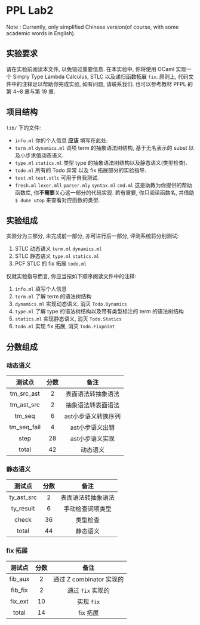 # PPL Lab2
Note : Currently, only simplified Chinese version(of course, with some academic words in English). 

## 实验要求
请在实验前阅读本文件, 以免错过重要信息.
在本实验中, 你将使用 OCaml 实现一个 Simply Type Lambda Calculus, STLC 以及递归函数拓展 `fix`. 
原则上, 代码文件中的注释足以帮助你完成实验, 如有问题, 请联系我们.
也可以参考教材 PFPL 的第 4~8 章与第 19 章.

## 项目结构
`lib/` 下的文件:
- `info.ml`
    你的个人信息 **应该** 填写在此处.
- `term.ml` `dynamics.ml` 
    词项 term 的抽象语法树结构, 基于无名表示的 subst 以及小步求值动态语义.
- `type.ml` `statics.ml` 
    类型 type 的抽象语法树结构以及静态语义(类型检查).
- `todo.ml`
    所有的 Todo 异常 以及 fix 拓展部分的实验指导.
- `test.ml` `test.stlc` 
    可用于自我测试.
- `fresh.ml` `lexer.mll` `parser.mly` `syntax.ml` `cmd.ml` 
    这是助教为你提供的帮助函数库, 你**不需要**关心这一部分的代码实现.
    若有需要, 你只阅读函数名, 并借助 `$ dune utop` 来查看对应函数的类型.

## 实验组成
实验分为三部分, 未完成前一部分, 亦可进行后一部分, 评测系统将分别测试:
1. STLC 动态语义 `term.ml` `dynamics.ml`
2. STLC 静态语义 `type.ml` `statics.ml`
3. PCF STLC 的 fix 拓展 `todo.ml`

仅就实验指导而言, 你应当按如下顺序阅读文件中的注释:
1. `info.ml` 填写个人信息
2. `term.ml` 了解 term 的语法树结构
3. `dynamics.ml` 实现动态语义, 消灭 `Todo.Dynamics`
4. `type.ml` 了解 type 的语法树结构以及带有类型标注的 term 的语法树结构
5. `statics.ml` 实现静态语义, 消灭 `Todo.Statics`
6. `todo.ml` 实现 fix 拓展, 消灭 `Todo.Fixpoint`

## 分数组成

### 动态语义
|测试点|分数|备注|
|:-:|:-:|:-:|
|tm_src_ast|2|表面语法转抽象语法|
|tm_ast_src|2|抽象语法转表面语法|
|tm_seq|6|ast小步语义转换序列|
|tm_seq_fail|4|ast小步语义出错|
|step|28|ast小步语义实现|
|total|42|动态语义|


### 静态语义
|测试点|分数|备注|
|:-:|:-:|:-:|
|ty_ast_src|2|表面语法转抽象语法|
|ty_result|6|手动检查词项类型|
|check|36|类型检查|
|total|44|静态语义|

### fix 拓展
|测试点|分数|备注|
|:-:|:-:|:-:|
|fib_aux|2|通过 Z combinator 实现的|
|fib_fix|2|通过 `fix` 实现的|
|fix_ext|10|实现 `fix`|
|total|14|fix 拓展|


